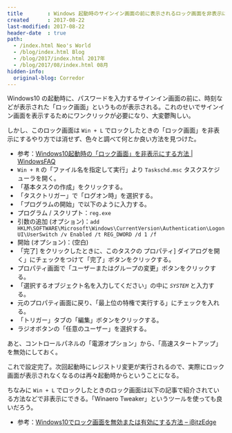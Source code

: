 ```yaml
---
title        : Windows 起動時のサインイン画面の前に表示されるロック画面を非表示にする
created      : 2017-08-22
last-modified: 2017-08-22
header-date  : true
path:
  - /index.html Neo's World
  - /blog/index.html Blog
  - /blog/2017/index.html 2017年
  - /blog/2017/08/index.html 08月
hidden-info:
  original-blog: Corredor
---
```


Windows10 の起動時に、パスワードを入力するサインイン画面の前に、時刻などが表示された「ロック画面」というものが表示される。これのせいでサインイン画面を表示するためにワンクリックが必要になり、大変鬱陶しい。

しかし、このロック画面は `Win + L` でロックしたときの「ロック画面」を非表示にするやり方では消せず、色々と調べて何とか良い方法を見つけた。

- 参考：[Windows10起動時の「ロック画面」を非表示にする方法 | WindowsFAQ](http://windowsfaq.net/settings/hide-lock-screen/)
- `Win + R` の「ファイル名を指定して実行」より `Taskschd.msc` タスクスケジューラを開く。
- 「基本タスクの作成」をクリックする。
- 「タスクトリガー」で「ログオン時」を選択する。
- 「プログラムの開始」で以下のように入力する。
- プログラム / スクリプト：`reg.exe`
- 引数の追加 (オプション)：`add HKLM\SOFTWARE\Microsoft\Windows\CurrentVersion\Authentication\LogonUI\UserSwitch /v Enabled /t REG_DWORD /d 1 /f`
- 開始 (オプション)：(空白)
- 「完了] をクリックしたときに、このタスクの プロパティ] ダイアログを開く」にチェックをつけて「完了」ボタンをクリックする。
- プロパティ画面で「ユーザーまたはグループの変更」ボタンをクリックする。
- 「選択するオブジェクト名を入力してください」の中に *`SYSTEM`* と入力する。
- 元のプロパティ画面に戻り、「最上位の特権で実行する」にチェックを入れる。
- 「トリガー」タブの「編集」ボタンをクリックする。
- ラジオボタンの「任意のユーザー」を選択する。

あと、コントロールパネルの「電源オプション」から、「高速スタートアップ」を無効にしておく。

これで設定完了。次回起動時にレジストリ変更が実行されるので、実際にロック画面が表示されなくなるのは再々起動時からということになる。

ちなみに `Win + L` でロックしたときのロック画面は以下の記事で紹介されている方法などで非表示にできる。「Winaero Tweaker」というツールを使っても良いだろう。

- 参考：[Windows10でロック画面を無効または有効にする方法 – iBitzEdge](https://i-bitzedge.com/tips/how-to-lock-screen-enable-or-disable-on-windows-10)
